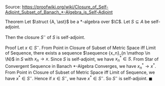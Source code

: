 # 

Source: https://proofwiki.org/wiki/Closure_of_Self-Adjoint_Subset_of_Banach_*-Algebra_is_Self-Adjoint

Theorem
Let $\struct {A, \ast}$ be a $\ast$-algebra over $\C$.
Let $S \subseteq A$ be self-adjoint.

Then the closure $S^-$ of $S$ is self-adjoint.


Proof
Let $x \in S^-$. 
From Point in Closure of Subset of Metric Space iff Limit of Sequence, there exists a sequence $\sequence {x_n}_{n \mathop \in \N}$ in $S$ with $x_n \to x$. 
Since $S$ is self-adjoint, we have $x_n^\ast \in S$. 
From Star of Convergent Sequence in Banach *-Algebra Converges, we have $x_n^\ast \to x^\ast$. 
From Point in Closure of Subset of Metric Space iff Limit of Sequence, we have $x^\ast \in S^-$. 
Hence if $x \in S^-$, we have $x^\ast \in S^-$. 
So $S^-$ is self-adjoint.
$\blacksquare$





